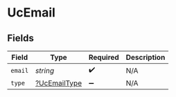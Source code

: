 # UcEmail


## Fields

| Field                                              | Type                                               | Required                                           | Description                                        |
| -------------------------------------------------- | -------------------------------------------------- | -------------------------------------------------- | -------------------------------------------------- |
| `email`                                            | *string*                                           | :heavy_check_mark:                                 | N/A                                                |
| `type`                                             | [?UcEmailType](../../models/shared/UcEmailType.md) | :heavy_minus_sign:                                 | N/A                                                |
